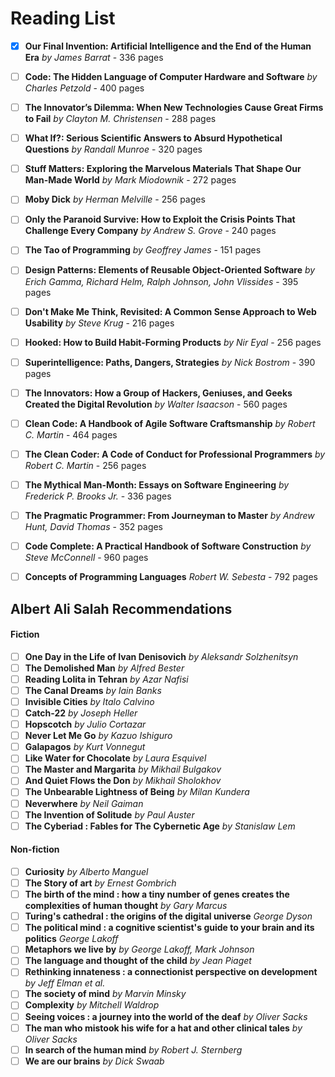 # Reading List
- [x] **Our Final Invention: Artificial Intelligence and the End of the Human Era** *by James Barrat* - 336 pages
- [ ] **Code: The Hidden Language of Computer Hardware and Software** *by Charles Petzold* - 400 pages
- [ ] **The Innovator’s Dilemma: When New Technologies Cause Great Firms to Fail** *by Clayton M. Christensen* - 288 pages
- [ ] **What If?: Serious Scientific Answers to Absurd Hypothetical Questions** *by Randall Munroe* - 320 pages
- [ ] **Stuff Matters: Exploring the Marvelous Materials That Shape Our Man-Made World** *by Mark Miodownik* - 272 pages
- [ ] **Moby Dick** *by Herman Melville* - 256 pages
- [ ] **Only the Paranoid Survive: How to Exploit the Crisis Points That Challenge Every Company** *by Andrew S. Grove* - 240 pages
- [ ] **The Tao of Programming** *by Geoffrey James* - 151 pages
- [ ] **Design Patterns: Elements of Reusable Object-Oriented Software** *by Erich Gamma, Richard Helm, Ralph Johnson, John Vlissides* - 395 pages
- [ ] **Don't Make Me Think, Revisited: A Common Sense Approach to Web Usability** *by Steve Krug* - 216 pages
- [ ] **Hooked: How to Build Habit-Forming Products** *by Nir Eyal* - 256 pages
- [ ] **Superintelligence: Paths, Dangers, Strategies** *by Nick Bostrom* - 390 pages
- [ ] **The Innovators: How a Group of Hackers, Geniuses, and Geeks Created the Digital Revolution** *by Walter Isaacson* - 560 pages
- [ ] **Clean Code: A Handbook of Agile Software Craftsmanship** *by Robert C. Martin* - 464 pages

- [ ] **The Clean Coder: A Code of Conduct for Professional Programmers** *by Robert C. Martin* - 256 pages
- [ ] **The Mythical Man-Month: Essays on Software Engineering** *by Frederick P. Brooks Jr.* - 336 pages
- [ ] **The Pragmatic Programmer: From Journeyman to Master** *by Andrew Hunt, David Thomas* - 352 pages
- [ ] **Code Complete: A Practical Handbook of Software Construction** *by Steve McConnell* - 960 pages
- [ ] **Concepts of Programming Languages** *Robert W. Sebesta* - 792 pages

## Albert Ali Salah Recommendations
#### Fiction
- [ ] **One Day in the Life of Ivan Denisovich** *by Aleksandr Solzhenitsyn*
- [ ] **The Demolished Man** *by Alfred Bester*
- [ ] **Reading Lolita in Tehran** *by Azar Nafisi*
- [ ] **The Canal Dreams** *by Iain Banks*
- [ ] **Invisible Cities** *by Italo Calvino*
- [ ] **Catch-22** *by Joseph Heller*
- [ ] **Hopscotch** *by Julio Cortazar*
- [ ] **Never Let Me Go** *by Kazuo Ishiguro*
- [ ] **Galapagos** *by Kurt Vonnegut*
- [ ] **Like Water for Chocolate** *by Laura Esquivel*
- [ ] **The Master and Margarita** *by Mikhail Bulgakov*
- [ ] **And Quiet Flows the Don** *by Mikhail Sholokhov*
- [ ] **The Unbearable Lightness of Being** *by Milan Kundera*
- [ ] **Neverwhere** *by Neil Gaiman*
- [ ] **The Invention of Solitude** *by Paul Auster*
- [ ] **The Cyberiad : Fables for The Cybernetic Age** *by Stanislaw Lem*

#### Non-fiction
- [ ] **Curiosity** *by Alberto Manguel*
- [ ] **The Story of art** *by Ernest Gombrich*
- [ ] **The birth of the mind : how a tiny number of genes creates the complexities of human thought** *by Gary Marcus*
- [ ] **Turing's cathedral : the origins of the digital universe** *George Dyson*
- [ ] **The political mind : a cognitive scientist's guide to your brain and its politics** *George Lakoff*
- [ ] **Metaphors we live by** *by George Lakoff, Mark Johnson*
- [ ] **The language and thought of the child** *by Jean Piaget*
- [ ] **Rethinking innateness : a connectionist perspective on development** *by Jeff Elman et al.*
- [ ] **The society of mind** *by Marvin Minsky*
- [ ] **Complexity** *by Mitchell Waldrop*
- [ ] **Seeing voices : a journey into the world of the deaf** *by Oliver Sacks*
- [ ] **The man who mistook his wife for a hat and other clinical tales** *by Oliver Sacks*
- [ ] **In search of the human mind** *by Robert J. Sternberg*
- [ ] **We are our brains** *by Dick Swaab*
